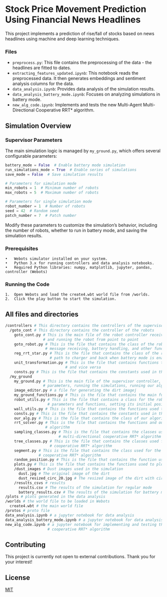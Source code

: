 # Stock Price Movement Prediction Using Financial News Headlines

This project implements a prediction of rise/fall of stocks based on news headlines using machine and deep learning techniques.

### Files

- `preprocess.py`: This file contains the preprocessing of the data - the headlines are fitted to dates.
- `extracting_features_updated.ipynb`: This notebook reads the preprocessed data. It then generates embeddings and sentiment analysis columns for the data.
- `data_analysis.ipynb`: Provides data analysis of the simulation results.
- `data_analysis_battery_mode.ipynb`: Focuses on analyzing simulations in battery mode.
- `new_alg_code.ipynb`: Implements and tests the new Multi-Agent Multi-Directional Cooperative RRT* algorithm.

## Simulation Overview

### Supervisor Parameters
The main simulation logic is managed by `my_ground.py`, which offers several configurable parameters:

```python
battery_mode = False  # Enable battery mode simulation
run_simulations_mode = True  # Enable series of simulations
save_mode = False  # Save simulation results

# Parameters for simulation mode
min_robots = 1  # Minimum number of robots
max_robots = 5  # Maximum number of robots

# Parameters for single simulation mode
robot_number = 1  # Number of robots
seed = 42  # Random seed
patch_number = 7  # Patch number
```

Modify these parameters to customize the simulation’s behavior, including the number of robots, whether to run in battery mode, and saving the simulation results.

### Prerequisites

	•	Webots simulator installed on your system.
	•	Python 3.x for running controllers and data analysis notebooks.
	•	Required Python libraries: numpy, matplotlib, jupyter, pandas, controller (Webots)

### Running the Code

	1.	Open Webots and load the create4.wbt world file from /worlds.
	2.	Click the play button to start the simulation.

## All files and directories

```bash
/controllers # This directory contains the controllers of the supervisor and the robots
  /goto_cont # This directory contains the controller of the robots
    goto_cont.py # This is the main file of the robot controller receiving the message from the supervisor 
                 # and running the robot from point to point
    goto_robot.py # This is the file that contains the class of the robot, controlling its parameters, movement,
                  # message receiving, battery handling, and other functions
    reg_rrt_star.py # This is the file that contains the class of the regular RRT* algorithm, which is used to find the 
                    # path to charger and back when battery mode is enabled
    unit_transformation.py # This is the file that contains functions to covert floor units to robot coordinates 
                           # and vice versa
    consts.py # This is the file that contains the constants used in the robot controller
  /my_ground
    my_ground.py # This is the main file of the supervisor controller, which is responsible for managing the simulation
                 # parameters, running the simulations, running our algorithm, and sending the path to the robots
    image_editor.py # a file for generating the dirt imagej
    my_ground_functions.py # This is the file that contains the main functions used in the supervisor controller
    robot_utils.py # This is the file that contains a class for the robot object, which is used to store the robot's 
                   # parameters and functions, setting its initial position, and getting the robot's current position
    wall_utils.py # This is the file that contains the functions used to create the walls in the simulation
    consts.py # This is the file that contains the constants used in the supervisor controller
    our_alg.py # This is the file that contains the class of our algorithm, which is used to find the path for the robots
    rrt_solver.py # This is the file that contains the functions and our multi-agent multi-directional cooperative RRT* 
                  # algorithm
    sampling_classes.py # This is the file that contains the classes used for sampling the points in our multi-agent 
                        # multi-directional cooperative RRT* algorithm
    tree_classes.py # This is the file that contains the classes used for the tree in our multi-agent multi-directional 
                    # cooperative RRT* algorithm
    segment.py # This is the file that contains the class used for the segment in our multi-agent multi-directional 
               # cooperative RRT* algorithm
    random_position.py # This is the file that contains the function used to generate a random position in the simulation
    plots.py # This is the file that contains the functions used to plot tree results and the path of the robots
    /dust_images # Dust images used in the simulation
      dust.jpg # The original image of the dirt
      dust_resized_circ_20.jpg # The resized image of the dirt with circles of radius 20 
    /results_csvs # results
      results.csv # The results of the simulation for regular mode
      battery_results.csv # The results of the simulation for battery mode
/plots # plots generated in the data analysis
/worlds # the world file to be loaded in Webots
  create4.wbt # the main world file
/protos # proto file
data_analysis.ipynb # a jupyter notebook for data analysis
data_analysis_battery_mode.ipynb # a jupyter notebook for data analysis in battery mode
new_alg_code.ipynb # a jupyter notebook for implementing and testing the multi-agent multi-directional
                   # cooperative RRT* algorithm
```

## Contributing

This project is currently not open to external contributions. Thank you for your interest!

## License

[MIT](https://choosealicense.com/licenses/mit/)
